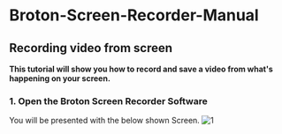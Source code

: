 # Broton-Screen-Recorder-Manual

## Recording video from screen
**This tutorial will show you how to record and save a video from what's happening on your screen.**

### 1. Open the Broton Screen Recorder Software
You will be presented with the below shown Screen.
![1](https://user-images.githubusercontent.com/71088270/104144866-03235800-53eb-11eb-954b-0ec964291268.PNG)
